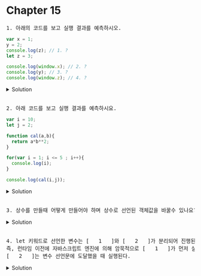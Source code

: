 # Chapter 15

<pre>1. 아래의 코드를 보고 실행 결과를 예측하시오.
</pre>

```js
var x = 1;
y = 2;
console.log(z); // 1. ?
let z = 3;

console.log(window.x); // 2. ?
console.log(y); // 3. ?
console.log(window.z); // 4. ?
```

<details>
  <summary>Solution</summary>
  <strong>1. ReferenceError</strong><br><strong>2. 1<br>3. 2<br>4.undefined</strong>
  <pre>1. let과 const키워드로 선언한 변수는 변수 호이스팅이 발생하지 않는 것 처럼 동작한다. <br>2. var 키워드로 선언된 전역변수는 전역객체의 프로퍼티로 추가된다. 따라서 브라우저의 전역객체를 가리키는 window의 프로퍼티로 추가된다.<br>3. 선언하지 않은 변수에 값을 할당한 암묵적 전역 변수는 전역객체 window의 프로퍼티가 된다. 전역 객체의 프로퍼티를 참조할 때 window를 생략할 수 있다.<br>4. let으로 선언된 전역 변수는 전역객체 window의 프로퍼티가 되지 않음.</pre>
</details>

<br>

<pre>2. 아래 코드를 보고 실행 결과를 예측하시요. 
</pre>

```js
var i = 10;
let j = 2;

function cal(a,b){  
  return a*b**2;
}

for(var i = 1; i <= 5 ; i++){
  console.log(i);
}

console.log(cal(i,j));
```

<details>
  <summary>Solution</summary>
  1<br>2<br>3<br>4<br>5<br>24
  <pre>var i는 for문의 블록스코프에서 재선언 됬을때 10이라는 값을 잃고, 재선언된 1부터 시작해 for문이 끝나고 난 뒤, 생명주기가 다하지않고 6이라는 값이 유지되며, 애플리케이션이 끝날때까지 유지됩니다.</pre>
</details>

<br>
<pre>3. 상수를 만들때 어떻게 만들어야 하며 상수로 선언된 객체값을 바꿀수 있나요?
</pre>

<details>
  <summary>Solution</summary>
  <pre>Const 를 이용하며 대문자 + _(언더바) 를 이용하여 만들며, 상수 키워드로 선언된 객체는 값을 변경할 수 있습니다.</pre>
</details>

<br>
<pre>4. let 키워드로 선언한 변수는 [   1   ]와 [   2   ]가 분리되어 진행된다.  
즉, 런타임 이전에 자바스크립트 엔진에 의해 암묵적으로 [   1   ]가 먼저 실행되지만 <br/>[   2   ]는 변수 선언문에 도달했을 때 실행된다.
</pre>

<details>
  <summary>Solution</summary>
  <strong>1: 선언 단계  2: 초기화 단계</strong>

</details>